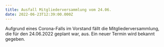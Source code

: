 ```yaml
---
title: Ausfall Mitgliederversammlung vom 24.06.
date: 2022-06-23T12:39:00.000Z
---
```

Aufgrund eines Corona-Falls im Vorstand fällt die Mitgliederversammlung, die für den 24.06.2022 geplant war, aus.
Ein neuer Termin wird bekannt gegeben.
